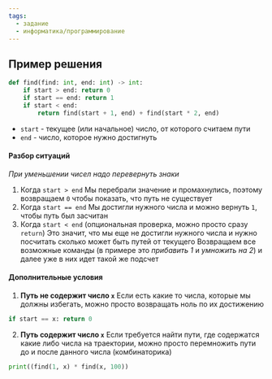 ```yaml
---
tags:
  - задание
  - информатика/программирование
---
```

## Пример решения

```python
def find(find: int, end: int) -> int:
	if start > end: return 0
	if start == end: return 1
	if start < end:
		return find(start + 1, end) + find(start * 2, end)
```
- `start` - текущее (или начальное) число, от которого считаем пути
- `end` - число, которое нужно достигнуть

#### Разбор ситуаций
*При уменьшении чисел надо перевернуть знаки*
1. Когда `start > end`
	Мы перебрали значение и промахнулись, поэтому возвращаем `0` чтобы показать, что путь не существует
2. Когда `start == end`
	Мы достигли нужного числа и можно вернуть `1`, чтобы путь был засчитан
3. Когда `start < end` (опциональная проверка, можно просто сразу `return`)
	Это значит, что мы еще не достигли нужного числа и нужно посчитать сколько может быть путей от текущего
	Возвращаем все возможные команды (в примере это *прибавить 1* и *умножить на 2*) и далее уже в них идет такой же подсчет

#### Дополнительные условия
1. **Путь не содержит число `x`**
Если есть какие то числа, которые мы должны избегать, можно просто возвращать ноль по их достижению
```python
if start == x: return 0
```

2. **Путь содержит число `x`**
Если требуется найти пути, где содержатся какие либо числа на траектории, можно просто перемножить пути до и после данного числа (комбинаторика)
```python
print((find(1, x) * find(x, 100))
```